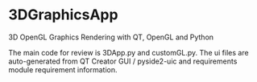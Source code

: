 # 3DGraphicsApp
3D OpenGL Graphics Rendering with QT, OpenGL and Python

The main code for review is 3DApp.py and customGL.py. The ui files are auto-generated from QT Creator GUI / pyside2-uic and requirements module requirement information.
